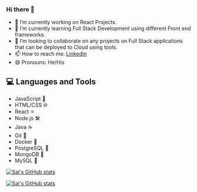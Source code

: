 ### Hi there 👋

- 🔭 I’m currently working on React Projects.
- 🌱 I’m currently learning Full Stack Development using different Front end frameworks.
- 👯 I’m looking to collaborate on any projects on Full Stack applications that can be deployed to Cloud using tools.
- 📫 How to reach me: [LinkedIn](https://www.linkedin.com/in/saikiran1908/)
- 😄 Pronouns: He/His

## 💻 Languages and Tools

- JavaScript 🚀
- HTML/CSS 🌐
- React ⚛️
- Node.js 🛠️
- Java ☕
- Git 🐙
- Docker 🐳
- PostgreSQL 🐘
- MongoDB 🍃
- MySQL 🐬


[![Sai's GitHub stats](https://github-readme-stats.vercel.app/api?username=Sai-muchapathi&show_icons=true&include_all_commits=true&hide=issues)](https://github.com/Sai-muchapathi/github-readme-stats)

[![Sai's GitHub stats](https://github-readme-stats.vercel.app/api/top-langs/?username=Sai-muchapathi&layout=compact)](https://github.com/Sai-muchapathi/github-readme-stats)
